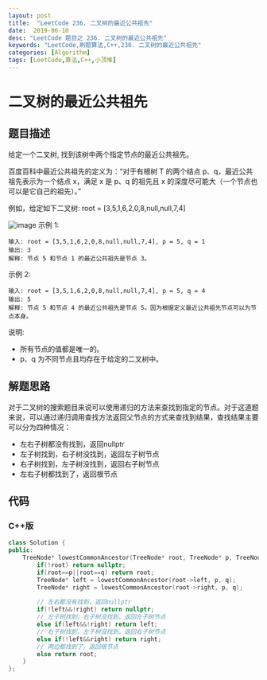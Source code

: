 ```yaml
---
layout: post
title:  "LeetCode 236. 二叉树的最近公共祖先"
date:  2019-06-10
desc: "LeetCode 题目之 236. 二叉树的最近公共祖先"
keywords: "LeetCode,刷题算法,C++,236. 二叉树的最近公共祖先"
categories: [Algorithm]
tags: [LeetCode,算法,C++,小顶堆]
---
```

# 二叉树的最近公共祖先

## 题目描述

给定一个二叉树, 找到该树中两个指定节点的最近公共祖先。

百度百科中最近公共祖先的定义为：“对于有根树 T 的两个结点 p、q，最近公共祖先表示为一个结点 x，满足 x 是 p、q 的祖先且 x 的深度尽可能大（一个节点也可以是它自己的祖先）。”

例如，给定如下二叉树:  root = [3,5,1,6,2,0,8,null,null,7,4]

![image](https://assets.leetcode-cn.com/aliyun-lc-upload/uploads/2018/12/15/binarytree.png)
示例 1:

```
输入: root = [3,5,1,6,2,0,8,null,null,7,4], p = 5, q = 1
输出: 3
解释: 节点 5 和节点 1 的最近公共祖先是节点 3。
```

示例 2:

```
输入: root = [3,5,1,6,2,0,8,null,null,7,4], p = 5, q = 4
输出: 5
解释: 节点 5 和节点 4 的最近公共祖先是节点 5。因为根据定义最近公共祖先节点可以为节点本身。
```

说明:

- 所有节点的值都是唯一的。
- p、q 为不同节点且均存在于给定的二叉树中。

## 解题思路

对于二叉树的搜索题目来说可以使用递归的方法来查找到指定的节点。对于这道题来说，可以通过递归调用查找方法返回父节点的方式来查找到结果，查找结果主要可以分为四种情况：

- 左右子树都没有找到，返回nullptr
- 左子树找到，右子树没找到，返回左子树节点
- 右子树找到，左子树没找到，返回右子树节点
- 左右子树都找到了，返回根节点


## 代码

### C++版

```cpp
class Solution {
public:
    TreeNode* lowestCommonAncestor(TreeNode* root, TreeNode* p, TreeNode* q) {
        if(!root) return nullptr;
        if(root==p||root==q) return root;
        TreeNode* left = lowestCommonAncestor(root->left, p, q);
        TreeNode* right = lowestCommonAncestor(root->right, p, q);
        
        // 左右都没有找到，返回nullptr
        if(!left&&!right) return nullptr;
        // 左子树找到，右子树没找到，返回左子树节点
        else if(left&&!right) return left;
        // 右子树找到，左子树没找到，返回右子树节点
        else if(!left&&right) return right;
        // 两边都找到了，返回根节点
        else return root;
    }
};
```